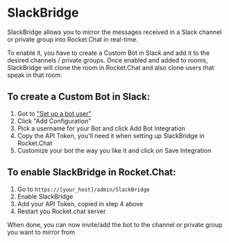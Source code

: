 # SlackBridge

SlackBridge allows you to mirror the messages received in a Slack channel or private group into Rocket.Chat in real-time.

To enable it, you have to create a Custom Bot in Slack and add it to the desired channels / private groups.
Once enabled and added to rooms, SlackBridge will clone the room in Rocket.Chat and also clone users that speak in that room.

## To create a Custom Bot in Slack:

1. Got to ["Set up a bot user"](https://my.slack.com/apps/A0F7YS25R-bots)
2. Click "Add Configuration"
3. Pick a username for your Bot and click Add Bot Integration
4. Copy the API Token, you'll need it when setting up SlackBridge in Rocket.Chat
5. Customize your bot the way you like it and click on Save Integration

## To enable SlackBridge in Rocket.Chat:

1. Go to `https://[your_host]/admin/SlackBridge`
2. Enable SlackBridge
3. Add your API Token, copied in step 4 above
4. Restart you Rocket.chat server

When done, you can now invite/add the bot to the channel or private group you want to mirror from
